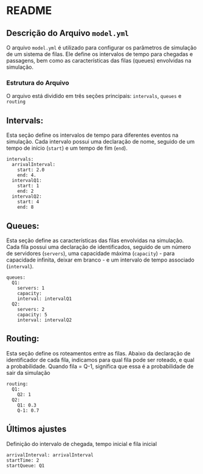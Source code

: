 # README

## Descrição do Arquivo `model.yml`

O arquivo `model.yml` é utilizado para configurar os parâmetros de simulação de um sistema de filas. Ele define os intervalos de tempo para chegadas e passagens, bem como as características das filas (queues) envolvidas na simulação.

### Estrutura do Arquivo

O arquivo está dividido em três seções principais: `intervals`, `queues` e `routing`

## Intervals:
Esta seção define os intervalos de tempo para diferentes eventos na simulação. Cada intervalo possui uma declaração de nome, seguido de um tempo de início (`start`) e um tempo de fim (`end`).

```
intervals:
  arrivalInterval:
    start: 2.0
    end: 4.
  intervalQ1:
    start: 1
    end: 2
  intervalQ2:
    start: 4
    end: 8
```

## Queues:
Esta seção define as características das filas envolvidas na simulação. Cada fila possui uma declaração de identificados, seguido de um número de servidores (`servers`), uma capacidade máxima (`capacity`) - para capacidade infinita, deixar em branco - e um intervalo de tempo associado (`interval`).

```
queues:
  Q1:
    servers: 1
    capacity: 
    interval: intervalQ1
  Q2:
    servers: 2
    capacity: 5
    interval: intervalQ2
```

## Routing:
Esta seção define os roteamentos entre as filas. Abaixo da declaração de identificador de cada fila, indicamos para qual fila pode ser roteado, e qual a probabilidade. Quando fila = Q-1, significa que essa é a probabilidade de sair da simulação

```
routing:
  Q1:
    Q2: 1
  Q2:
    Q1: 0.3
    Q-1: 0.7
```
## Últimos ajustes
Definição do intervalo de chegada, tempo inicial e fila inicial

```
arrivalInterval: arrivalInterval
startTime: 2
startQueue: Q1
```

